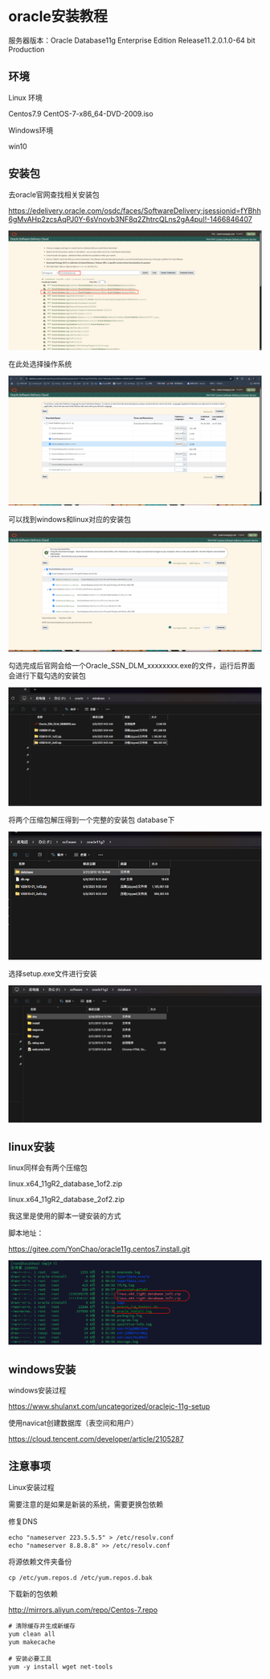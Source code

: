 # oracle安装教程

服务器版本：Oracle Database11g Enterprise Edition Release11.2.0.1.0-64 bit Production



## 环境

Linux 环境

Centos7.9 CentOS-7-x86_64-DVD-2009.iso

Windows环境

win10



## 安装包

去oracle官网查找相关安装包

https://edelivery.oracle.com/osdc/faces/SoftwareDelivery;jsessionid=fYBhh6gMvAHp2zcsAqPJ0Y-6sVnovb3NF8q2ZhtrcQLns2gA4puI!-1466846407

![image-20250612092719501](oracle_install.assets/image-20250612092719501.png)

在此处选择操作系统

![image-20250612092731140](oracle_install.assets/image-20250612092731140.png)

可以找到windows和linux对应的安装包

![image-20250612092737020](oracle_install.assets/image-20250612092737020.png)

勾选完成后官网会给一个Oracle_SSN_DLM_xxxxxxxx.exe的文件，运行后界面会进行下载勾选的安装包

![image-20250612092759722](oracle_install.assets/image-20250612092759722.png)

将两个压缩包解压得到一个完整的安装包 database下

![image-20250612092814219](oracle_install.assets/image-20250612092814219.png)

选择setup.exe文件进行安装

![image-20250612092818268](oracle_install.assets/image-20250612092818268.png)



## linux安装

linux同样会有两个压缩包

linux.x64_11gR2_database_1of2.zip

linux.x64_11gR2_database_2of2.zip

我这里是使用的脚本一键安装的方式

脚本地址：

https://gitee.com/YonChao/oracle11g.centos7.install.git

![image-20250612093443921](oracle_install.assets/image-20250612093443921.png)



## windows安装

windows安装过程

https://www.shulanxt.com/uncategorized/oraclejc-11g-setup

使用navicat创建数据库（表空间和用户）

https://cloud.tencent.com/developer/article/2105287



## 注意事项

Linux安装过程

需要注意的是如果是新装的系统，需要更换包依赖

修复DNS

```shell
echo "nameserver 223.5.5.5" > /etc/resolv.conf
echo "nameserver 8.8.8.8" >> /etc/resolv.conf
```

将源依赖文件夹备份

```shell
cp /etc/yum.repos.d /etc/yum.repos.d.bak
```

下载新的包依赖

http://mirrors.aliyun.com/repo/Centos-7.repo

```shell
# 清除缓存并生成新缓存
yum clean all
yum makecache

# 安装必要工具
yum -y install wget net-tools
```



